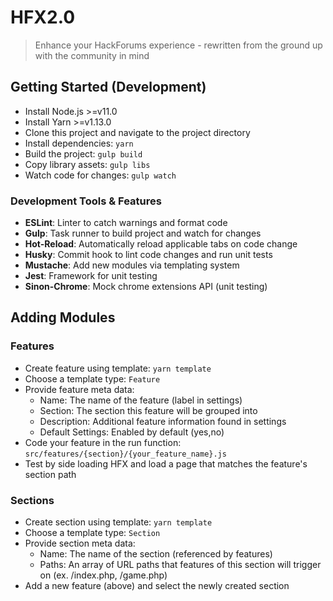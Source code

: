 # HFX2.0
> Enhance your HackForums experience - rewritten from the ground up with the community in mind

## Getting Started (Development)
- Install Node.js >=v11.0
- Install Yarn >=v1.13.0
- Clone this project and navigate to the project directory
- Install dependencies: ```yarn```
- Build the project: ```gulp build```
- Copy library assets: ```gulp libs```
- Watch code for changes: ```gulp watch```

### Development Tools & Features
- **ESLint**: Linter to catch warnings and format code
- **Gulp**: Task runner to build project and watch for changes
- **Hot-Reload**: Automatically reload applicable tabs on code change
- **Husky**: Commit hook to lint code changes and run unit tests
- **Mustache**: Add new modules via templating system
- **Jest**: Framework for unit testing
- **Sinon-Chrome**: Mock chrome extensions API (unit testing)

## Adding Modules
### Features
- Create feature using template: ```yarn template```
- Choose a template type: ```Feature```
- Provide feature meta data:
  - Name: The name of the feature (label in settings)
  - Section: The section this feature will be grouped into
  - Description: Additional feature information found in settings
  - Default Settings: Enabled by default (yes,no)
- Code your feature in the run function: ```src/features/{section}/{your_feature_name}.js```
- Test by side loading HFX and load a page that matches the feature's section path

### Sections
- Create section using template: ```yarn template```
- Choose a template type: ```Section```
- Provide section meta data:
  - Name: The name of the section (referenced by features)
  - Paths: An array of URL paths that features of this section will trigger on (ex. /index.php, /game.php)
- Add a new feature (above) and select the newly created section